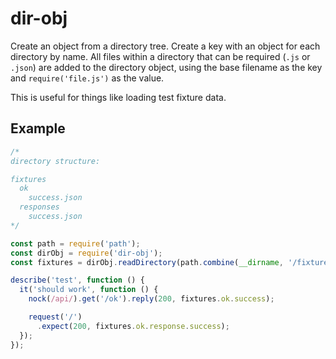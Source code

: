 dir-obj
=======

Create an object from a directory tree.  Create a key with an object for each directory by name.  All files within a directory that can be required (`.js` or `.json`) are added to the directory object, using the base filename as the key and `require('file.js')` as the value.

This is useful for things like loading test fixture data.

## Example

```javascript
/*
directory structure:

fixtures
  ok
    success.json
  responses
    success.json
*/

const path = require('path');
const dirObj = require('dir-obj');
const fixtures = dirObj.readDirectory(path.combine(__dirname, '/fixtures'));

describe('test', function () {
  it('should work', function () {
    nock(/api/).get('/ok').reply(200, fixtures.ok.success);

    request('/')
      .expect(200, fixtures.ok.response.success);
  });
});
```
